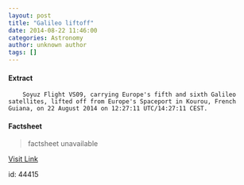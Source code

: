 ```yaml
---
layout: post
title: "Galileo liftoff"
date: 2014-08-22 11:46:00
categories: Astronomy
author: unknown author
tags: []
---
```



#### Extract
>
							
				
		
		Soyuz Flight VS09, carrying Europe's fifth and sixth Galileo satellites, lifted off from Europe's Spaceport in Kourou, French Guiana, on 22 August 2014 on 12:27:11 UTC/14:27:11 CEST.
	

#### Factsheet
>factsheet unavailable

[Visit Link](http://www.esa.int/Our_Activities/Navigation/The_future_-_Galileo/Launching_Galileo/Highlights/Galileo_liftoff)

id:   44415
